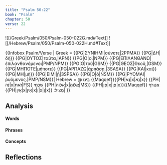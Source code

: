 ```yaml
---
title: "Psalm 50:22"
book: "Psalm"
chapter: 50
verse: 22
---
```

![[/Greek/Psalm/050/Psalm-050-022G.md#Text]]
![[/Hebrew/Psalm/050/Psalm-050-022H.md#Text]]

{{Infobox Psalm/Verse |
  Greek = {{PG|ΣΥΝΙΗΜΙ|σύνετε|2PPMA}} {{PG|ΔΗ|δὴ}} {{PG|ΟΥΤΟΣ|ταῦτα,|APN}} {{PG|Ο|οἱ|NPM}} {{PG|ΕΠΙΛΑΝΘΑΝΩ|ἐπιλανθανόμενοι|PMP/NPM}} {{PG|Ο|τοῦ|GSM}} {{PG|ΘΕΟΣ|Θεοῦ,|GSM}} {{PG|ΜΗΠΟΤΕ|μήποτε}} {{PG|ΑΡΠΑΖΩ|ἁρπάσῃ,|3SASA}} {{PG|ΚΑΙ|καὶ}} {{PG|ΜΗ|μὴ}} {{PG|ΕΙΜΙ|ᾖ|3SPSA}} {{PG|Ο|ὁ|NSM}} {{PG|ΡΥΟΜΑΙ|ῥυόμενος.|PMP/NSM}}|
  Hebrew = @
בִּינוּ
{{Maqqef}}{{PH|נָא|x|נָא|x}} {{PH|זֶה|x|זֹאת|FS}}
שֹׁכְחֵי
{{PH|אלוה|x|אֱלוֹהַּ|MS}} {{PH|פֵּן|x|פֶּן|x}}{{Maqqef}}
אֶטְרֹף
{{PH|אַיִן|x|אֵין|x|וְ|x|וְ|x}}
מַצִּיל
׃|
}}

## Analysis

#### Words

#### Phrases

#### Concepts

## Reflections
